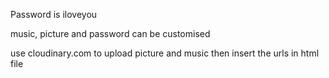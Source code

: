 Password is iloveyou


music, picture and password can be customised



use cloudinary.com to upload picture and music then insert the urls in html file
